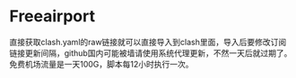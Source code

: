 # Freeairport
直接获取clash.yaml的raw链接就可以直接导入到clash里面，导入后要修改订阅链接更新间隔，github国内可能被墙请使用系统代理更新，不然一天后就过期了。免费机场流量是一天100G，脚本每12小时执行一次。

